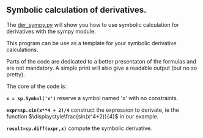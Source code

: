 ## Symbolic calculation of derivatives.

The [der_sympy.py](der_sympy.py) will show you how to use symbolic calculation for derivatives with the sympy module.

This program can be use as a template for your symbolic derivative calculations.

Parts of the code are dedicated to a better presentaton of the formulas and are not mandatory. A simple print will also give a readable output (but no so pretty).

The core of the code is:

**`x = sp.Symbol('x')`** reserve a symbol named 'x' with no constraints.

**`expr=sp.sin(x**4 + 2)/4`** construct the expression to derivate, ie the function $\displaystyle\frac{sin(x^4+2)}{4}$ in our example.

**`result=sp.diff(expr,x)`** compute the symbolic derivative.
